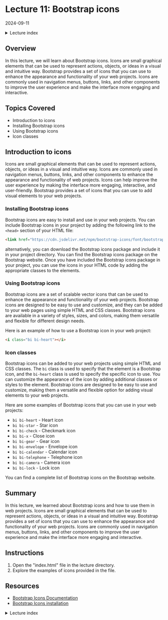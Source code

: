 # Lecture 11: Bootstrap icons
2024-09-11

<!--html_preserve--><details>
  <summary>Lecture index</summary>

- [Lecture 1: Introduction and Setup of Bootstrap 5](/lectures/lecture_01/lecture_01.md)
- [Lecture 2: Typography and Colors](/lectures/lecture_02/lecture_02.md)
- [Lecture 3: Buttons](/lectures/lecture_03/lecture_03.md)
- [Lecture 4: Utility Classes](/lectures/lecture_04/lecture_04.md)
- [Lecture 5: Containers](/lectures/lecture_05/lecture_05.md)
- [Lecture 6: Grid Layout](/lectures/lecture_06/lecture_06.md)
- [Lecture 7: Navbars and Forms](/lectures/lecture_07/lecture_07.md)
- [Lecture 8: Cards](/lectures/lecture_08/lecture_08.md)
- [Lecture 9: Accordions](/lectures/lecture_09/lecture_09.md)
- [Lecture 10: List Groups](/lectures/lecture_10/lecture_10.md)
- [Lecture 11: Icons](/lectures/lecture_11/lecture_11.md)
- [Lecture 12: Tooltips and Popovers](/lectures/lecture_12/lecture_12.md)
- [Lecture 13: Modals and Offcanvas](/lectures/lecture_13/lecture_13.md)
- [Lecture 14: Tabs and Pills](/lectures/lecture_14/lecture_14.md)

</details><!--/html_preserve-->


## Overview

In this lecture, we will learn about Bootstrap icons. Icons are small
graphical elements that can be used to represent actions, objects, or ideas
in a visual and intuitive way. Bootstrap provides a set of icons that you can
use to enhance the appearance and functionality of your web projects. Icons
are commonly used in navigation menus, buttons, links, and other components
to improve the user experience and make the interface more engaging and
interactive.


## Topics Covered

- Introduction to icons
- Installing Bootstrap icons
- Using Bootstrap icons
- Icon classes


## Introduction to icons

Icons are small graphical elements that can be used to represent actions,
objects, or ideas in a visual and intuitive way. Icons are commonly used in
navigation menus, buttons, links, and other components to enhance the
appearance and functionality of web projects. Icons can help improve the user
experience by making the interface more engaging, interactive, and
user-friendly. Bootstrap provides a set of icons that you can use to add
visual elements to your web projects.

### Installing Bootstrap icons

Bootstrap icons are easy to install and use in your web projects. You can
include Bootstrap icons in your project by adding the following link to the
`<head>` section of your HTML file:

```html
<link href="https://cdn.jsdelivr.net/npm/bootstrap-icons/font/bootstrap-icons.css" rel="stylesheet">
```

alternatively, you can download the Bootstrap icons package and include it in
your project directory. You can find the Bootstrap icons package on the
Bootstrap website. Once you have included the Bootstrap icons package in your
project, you can use the icons in your HTML code by adding the appropriate
classes to the elements.

### Using Bootstrap icons

Bootstrap icons are a set of scalable vector icons that can be used to
enhance the appearance and functionality of your web projects. Bootstrap
icons are designed to be easy to use and customize, and they can be added to
your web pages using simple HTML and CSS classes. Bootstrap icons are
available in a variety of styles, sizes, and colors, making them versatile
and flexible for different design needs.

Here is an example of how to use a Bootstrap icon in your web project:

```html
<i class="bi bi-heart"></i>
```

### Icon classes

Bootstrap icons can be added to your web projects using simple HTML and CSS
classes. The `bi` class is used to specify that the element is a Bootstrap
icon, and the `bi-heart` class is used to specify the specific icon to use.
You can customize the appearance of the icon by adding additional classes or
styles to the element. Bootstrap icons are designed to be easy to use and
customize, making them a versatile and flexible option for adding visual
elements to your web projects.

Here are some examples of Bootstrap icons that you can use in your web
projects:

- `bi bi-heart` - Heart icon
- `bi bi-star` - Star icon
- `bi bi-check` - Checkmark icon
- `bi bi-x` - Close icon
- `bi bi-gear` - Gear icon
- `bi bi-envelope` - Envelope icon
- `bi bi-calendar` - Calendar icon
- `bi bi-telephone` - Telephone icon
- `bi bi-camera` - Camera icon
- `bi bi-lock` - Lock icon

You can find a complete list of Bootstrap icons on the Bootstrap website.

## Summary

In this lecture, we learned about Bootstrap icons and how to use them in web
projects. Icons are small graphical elements that can be used to represent
actions, objects, or ideas in a visual and intuitive way. Bootstrap provides a
set of icons that you can use to enhance the appearance and functionality of
your web projects. Icons are commonly used in navigation menus, buttons,
links, and other components to improve the user experience and make the
interface more engaging and interactive.


## Instructions

1. Open the "index.html" file in the lecture directory.
1. Explore the examples of icons provided in the file.

## Resources

- [Bootstrap Icons Documentation](https://icons.getbootstrap.com/)
- [Bootstrap Icons installation](https://icons.getbootstrap.com/#installation)


<!--html_preserve--><details>
  <summary>Lecture index</summary>

- [Lecture 1: Introduction and Setup of Bootstrap 5](/lectures/lecture_01/lecture_01.md)
- [Lecture 2: Typography and Colors](/lectures/lecture_02/lecture_02.md)
- [Lecture 3: Buttons](/lectures/lecture_03/lecture_03.md)
- [Lecture 4: Utility Classes](/lectures/lecture_04/lecture_04.md)
- [Lecture 5: Containers](/lectures/lecture_05/lecture_05.md)
- [Lecture 6: Grid Layout](/lectures/lecture_06/lecture_06.md)
- [Lecture 7: Navbars and Forms](/lectures/lecture_07/lecture_07.md)
- [Lecture 8: Cards](/lectures/lecture_08/lecture_08.md)
- [Lecture 9: Accordions](/lectures/lecture_09/lecture_09.md)
- [Lecture 10: List Groups](/lectures/lecture_10/lecture_10.md)
- [Lecture 11: Icons](/lectures/lecture_11/lecture_11.md)
- [Lecture 12: Tooltips and Popovers](/lectures/lecture_12/lecture_12.md)
- [Lecture 13: Modals and Offcanvas](/lectures/lecture_13/lecture_13.md)
- [Lecture 14: Tabs and Pills](/lectures/lecture_14/lecture_14.md)

</details><!--/html_preserve-->

